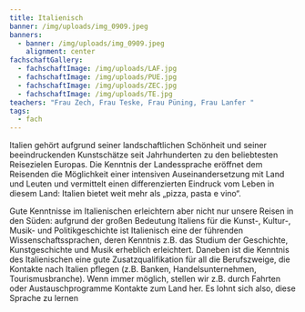 ```yaml
---
title: Italienisch
banner: /img/uploads/img_0909.jpeg
banners:
  - banner: /img/uploads/img_0909.jpeg
    alignment: center
fachschaftGallery:
  - fachschaftImage: /img/uploads/LAF.jpg
  - fachschaftImage: /img/uploads/PUE.jpg
  - fachschaftImage: /img/uploads/ZEC.jpg
  - fachschaftImage: /img/uploads/TE.jpg
teachers: "Frau Zech, Frau Teske, Frau Püning, Frau Lanfer "
tags:
  - fach
---
```

Italien gehört aufgrund seiner landschaftlichen Schönheit und seiner beeindruckenden Kunstschätze seit Jahrhunderten zu den beliebtesten Reisezielen Europas. Die Kenntnis der Landessprache eröffnet dem Reisenden die Möglichkeit einer intensiven Auseinandersetzung mit Land und Leuten und vermittelt einen differenzierten Eindruck vom Leben in diesem Land: Italien bietet weit mehr als „pizza, pasta e vino“.

Gute Kenntnisse im Italienischen erleichtern aber nicht nur unsere Reisen in den Süden: aufgrund der großen Bedeutung Italiens für die Kunst-, Kultur-, Musik- und Politikgeschichte ist Italienisch eine der führenden Wissenschaftssprachen, deren Kenntnis z.B. das Studium der Geschichte, Kunstgeschichte und Musik erheblich erleichtert. Daneben ist die Kenntnis des Italienischen eine gute Zusatzqualifikation für all die Berufszweige, die Kontakte nach Italien pflegen (z.B. Banken, Handelsunternehmen, Tourismusbranche). Wenn immer möglich, stellen wir z.B. durch Fahrten oder Austauschprogramme Kontakte zum Land her. Es lohnt sich also, diese Sprache zu lernen